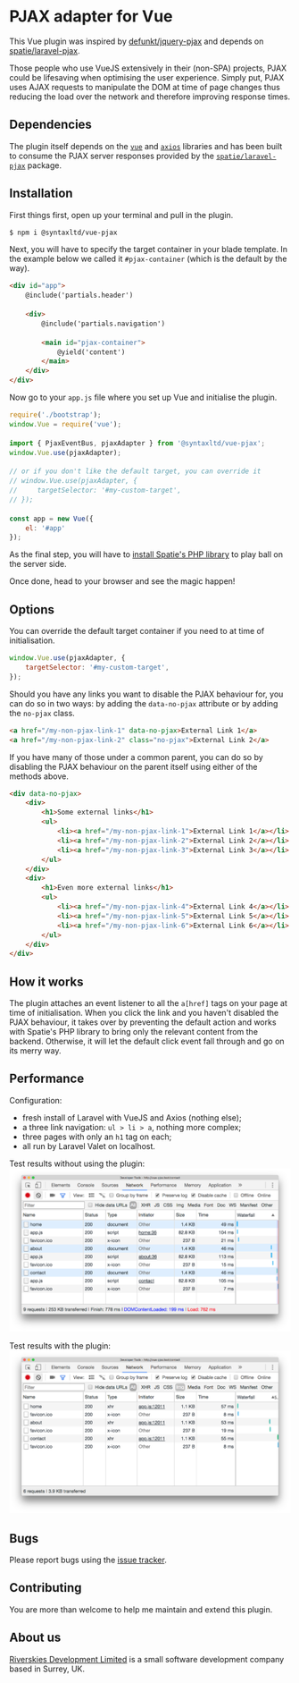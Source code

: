 # PJAX adapter for Vue
This Vue plugin was inspired by [defunkt/jquery-pjax](https://github.com/defunkt/jquery-pjax) and depends on [spatie/laravel-pjax](https://github.com/spatie/laravel-pjax).

Those people who use VueJS extensively in their (non-SPA) projects, PJAX could be lifesaving when optimising the user experience. Simply put, PJAX uses AJAX requests to manipulate the DOM at time of page changes thus reducing the load over the network and therefore improving response times.

## Dependencies
The plugin itself depends on the [`vue`](https://www.npmjs.com/package/vue) and [`axios`](https://www.npmjs.com/package/axios) libraries and has been built to consume the PJAX server responses provided by the [`spatie/laravel-pjax`](https://packagist.org/packages/spatie/laravel-pjax) package.

## Installation
First things first, open up your terminal and pull in the plugin.
```sh
$ npm i @syntaxltd/vue-pjax
```

Next, you will have to specify the target container in your blade template. In the example below we called it `#pjax-container` (which is the default by the way).
```html
<div id="app">
    @include('partials.header')

    <div>
        @include('partials.navigation')

        <main id="pjax-container">
            @yield('content')
        </main>
    </div>
</div>
```

Now go to your `app.js` file where you set up Vue and initialise the plugin.
```javascript
require('./bootstrap');
window.Vue = require('vue');

import { PjaxEventBus, pjaxAdapter } from '@syntaxltd/vue-pjax';
window.Vue.use(pjaxAdapter);

// or if you don't like the default target, you can override it
// window.Vue.use(pjaxAdapter, {
//     targetSelector: '#my-custom-target',
// });

const app = new Vue({
    el: '#app'
});
```

As the final step, you will have to [install Spatie's PHP library](https://github.com/spatie/laravel-pjax#installation) to play ball on the server side.

Once done, head to your browser and see the magic happen! 

## Options
You can override the default target container if you need to at time of initialisation.
```javascript
window.Vue.use(pjaxAdapter, {
    targetSelector: '#my-custom-target',
});
``` 

Should you have any links you want to disable the PJAX behaviour for, you can do so in two ways: by adding the `data-no-pjax` attribute or by adding the `no-pjax` class. 
```html
<a href="/my-non-pjax-link-1" data-no-pjax>External Link 1</a>
<a href="/my-non-pjax-link-2" class="no-pjax">External Link 2</a>
```

If you have many of those under a common parent, you can do so by disabling the PJAX behaviour on the parent itself using either of the methods above.
```html
<div data-no-pjax>
    <div>
        <h1>Some external links</h1>
        <ul>
            <li><a href="/my-non-pjax-link-1">External Link 1</a></li>
            <li><a href="/my-non-pjax-link-2">External Link 2</a></li>
            <li><a href="/my-non-pjax-link-3">External Link 3</a></li>
        </ul>
    </div>
    <div>
        <h1>Even more external links</h1>
        <ul>
            <li><a href="/my-non-pjax-link-4">External Link 4</a></li>
            <li><a href="/my-non-pjax-link-5">External Link 5</a></li>
            <li><a href="/my-non-pjax-link-6">External Link 6</a></li>
        </ul>
    </div>
</div> 
```

## How it works
The plugin attaches an event listener to all the `a[href]` tags on your page at time of initialisation. When you click the link and you haven't disabled the PJAX behaviour, it takes over by preventing the default action and works with Spatie's PHP library to bring only the relevant content from the backend. Otherwise, it will let the default click event fall through and go on its merry way. 

## Performance
Configuration: 
- fresh install of Laravel with VueJS and Axios (nothing else);
- a three link navigation: `ul > li > a`, nothing more complex;
- three pages with only an `h1` tag on each;
- all run by Laravel Valet on localhost. 

Test results without using the plugin:
![Test results without using the plugin](./images/without_the_plugin.png)

Test results with the plugin:
![Test results with the plugin](./images/with_the_plugin.png)

## Bugs
Please report bugs using the [issue tracker](https://github.com/riverskies/vue-pjax-adapter/issues).

## Contributing
You are more than welcome to help me maintain and extend this plugin. 

## About us 
[Riverskies Development Limited](https://riverskies.com) is a small software development company based in Surrey, UK.

